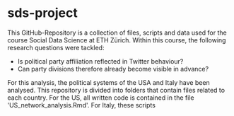# sds-project

This GitHub-Repository is a collection of files, scripts and data used for the course Social Data Science at ETH Zürich. 
Within this course, the following research questions were tackled: 

  - Is political party affiliation reflected in Twitter behaviour? 
  - Can party divisions therefore already become visible in advance?
  
For this analysis, the political systems of the USA and Italy have been analysed. This repository is divided into folders that contain files related to each country. For the US, all written code is contained in the file 'US_network_analysis.Rmd'. For Italy, these scripts 
